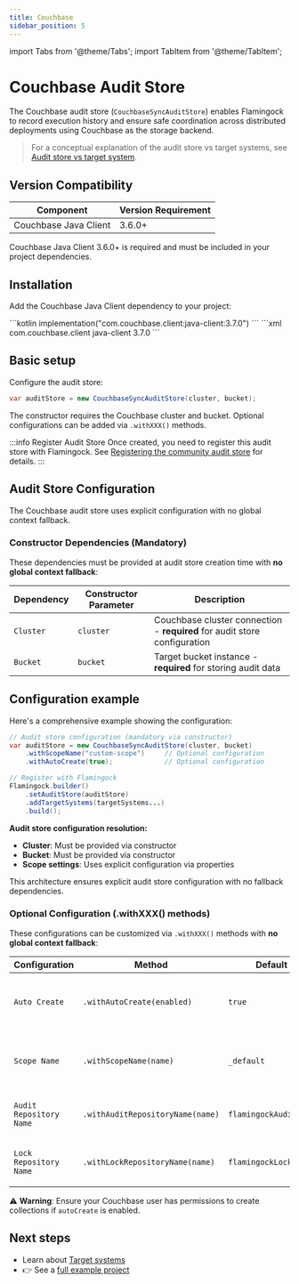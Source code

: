 ```yaml
---
title: Couchbase
sidebar_position: 5
---
```


import Tabs from '@theme/Tabs';
import TabItem from '@theme/TabItem';

# Couchbase Audit Store

The Couchbase audit store (`CouchbaseSyncAuditStore`) enables Flamingock to record execution history and ensure safe coordination across distributed deployments using Couchbase as the storage backend.

> For a conceptual explanation of the audit store vs target systems, see [Audit store vs target system](../../overview/audit-store-vs-target-system.md).

## Version Compatibility

| Component | Version Requirement |
|-----------|-------------------|
| Couchbase Java Client | 3.6.0+ |

Couchbase Java Client 3.6.0+ is required and must be included in your project dependencies.

## Installation

Add the Couchbase Java Client dependency to your project:

<Tabs groupId="gradle_maven">
  <TabItem value="gradle" label="Gradle" default>
```kotlin
implementation("com.couchbase.client:java-client:3.7.0")
```
  </TabItem>
  <TabItem value="maven" label="Maven">
```xml
<dependency>
    <groupId>com.couchbase.client</groupId>
    <artifactId>java-client</artifactId>
    <version>3.7.0</version> <!-- 3.6.0+ supported -->
</dependency>
```
  </TabItem>
</Tabs>

## Basic setup

Configure the audit store:

```java
var auditStore = new CouchbaseSyncAuditStore(cluster, bucket);
```

The constructor requires the Couchbase cluster and bucket. Optional configurations can be added via `.withXXX()` methods.

:::info Register Audit Store
Once created, you need to register this audit store with Flamingock. See [Registering the community audit store](../introduction.md#registering-the-community-audit-store) for details.
:::

## Audit Store Configuration

The Couchbase audit store uses explicit configuration with no global context fallback.

### Constructor Dependencies (Mandatory)

These dependencies must be provided at audit store creation time with **no global context fallback**:

| Dependency | Constructor Parameter | Description |
|------------|----------------------|-------------|
| `Cluster` | `cluster` | Couchbase cluster connection - **required** for audit store configuration |
| `Bucket` | `bucket` | Target bucket instance - **required** for storing audit data |

## Configuration example

Here's a comprehensive example showing the configuration:

```java
// Audit store configuration (mandatory via constructor)
var auditStore = new CouchbaseSyncAuditStore(cluster, bucket)
    .withScopeName("custom-scope")     // Optional configuration
    .withAutoCreate(true);             // Optional configuration

// Register with Flamingock
Flamingock.builder()
    .setAuditStore(auditStore)
    .addTargetSystems(targetSystems...)
    .build();
```

**Audit store configuration resolution:**
- **Cluster**: Must be provided via constructor
- **Bucket**: Must be provided via constructor
- **Scope settings**: Uses explicit configuration via properties

This architecture ensures explicit audit store configuration with no fallback dependencies.


### Optional Configuration (.withXXX() methods)

These configurations can be customized via `.withXXX()` methods with **no global context fallback**:

| Configuration | Method | Default | Description |
|---------------|--------|---------|-------------|
| `Auto Create` | `.withAutoCreate(enabled)` | `true` | Auto-create collections and indexes |
| `Scope Name` | `.withScopeName(name)` | `_default` | Scope where audit collections will be created |
| `Audit Repository Name` | `.withAuditRepositoryName(name)` | `flamingockAuditLogs` | Collection name for audit entries |
| `Lock Repository Name` | `.withLockRepositoryName(name)` | `flamingockLocks` | Collection name for distributed locks |

⚠️ **Warning**: Ensure your Couchbase user has permissions to create collections if `autoCreate` is enabled.


## Next steps

- Learn about [Target systems](../../target-systems/introduction.md)  
- 👉 See a [full example project](https://github.com/flamingock/flamingock-examples/tree/master/couchbase)